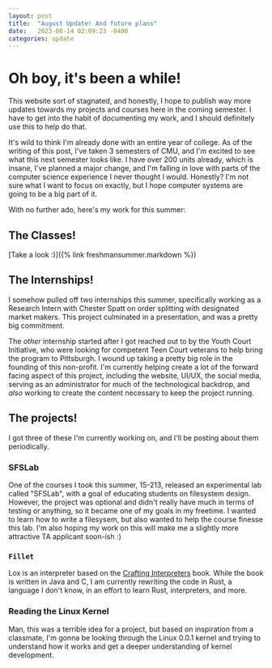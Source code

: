 ```yaml
---
layout: post
title:  "August Update! And future plans"
date:   2023-08-14 02:09:23 -0400
categories: update
---
```


# Oh boy, it's been a while!

This website sort of stagnated, and honestly, I hope to publish way more updates towards my projects and courses here in the coming semester. I have to get into the habit of documenting my work, and I should definitely use this to help do that. 

It's wild to think I'm already done with an entire year of college. As of the writing of this post, I've taken 3 semesters of CMU, and I'm excited to see what this next semester looks like. I have over 200 units already, which is insane, I've planned a major change, and I'm falling in love with parts of the computer science experience I never thought I would. Honestly? I'm not sure what I want to focus on exactly, but I hope computer systems are going to be a big part of it.

With no further ado, here's my work for this summer:

## The Classes!

[Take a look :)]({% link freshmansummer.markdown %})

## The Internships!

I somehow pulled off two internships this summer, specifically working as a Research Intern with Chester Spatt on order splitting with designated market makers. This project culminated in a presentation, and was a pretty big commitment. 

The *other* internship started after I got reached out to by the Youth Court Initiative, who were looking for competent Teen Court veterans to help bring the program to Pittsburgh. I wound up taking a pretty big role in the founding of this non-profit. I'm currently helping create a lot of the forward facing aspect of this project, including the website, UI/UX, the social media, serving as an administrator for much of the technological backdrop, and *also* working to create the content necessary to keep the project running.

## The projects!

I got three of these I'm currently working on, and I'll be posting about them periodically.

### SFSLab

One of the courses I took this summer, 15-213, released an experimental lab called "SFSLab", with a goal of educating students on filesystem design. However, the project was optional and didn't really have much in terms of testing or anything, so it became one of my goals in my freetime. I wanted to learn how to write a filesysem, but also wanted to help the course finesse this lab. I'm also hoping my work on this will make me a slightly more attractive TA applicant soon-ish :)

### `Fillet`

Lox is an interpreter based on the [Crafting Interpreters](https://craftinginterpreters.com/) book. While the book is written in Java and C, I am currently rewriting the code in Rust, a language I don't know, in an effort to learn Rust, interpreters, and more.

### Reading the Linux Kernel

Man, this was a terrible idea for a project, but based on inspiration from a classmate, I'm gonna be looking through the Linux 0.0.1 kernel and trying to understand how it works and get a deeper understanding of kernel development.